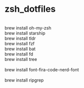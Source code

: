 # zsh_dotfiles
<br />
brew install oh-my-zsh<br />
brew install starship<br />
brew install tldr<br />
brew install fzf<br />
brew install bat<br />
brew install fd<br />
brew install tree<br />
<br />
brew install font-fira-code-nerd-font<br />
<br />
brew install ripgrep<br />
